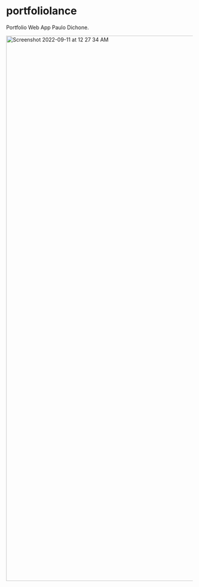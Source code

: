 # portfoliolance

Portfolio Web App Paulo Dichone.

<img width="1470" alt="Screenshot 2022-09-11 at 12 27 34 AM" src="https://user-images.githubusercontent.com/74731500/189540129-53eef204-81db-4976-99a5-17930e6e97da.png">
